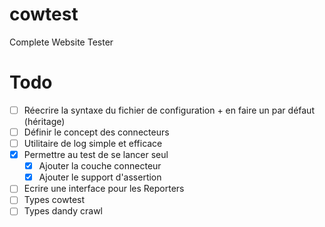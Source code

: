 # cowtest
Complete Website Tester

# Todo

- [ ] Réecrire la  syntaxe du fichier de configuration + en faire un par défaut (héritage)
- [ ] Définir le concept des  connecteurs
- [ ] Utilitaire de log simple et efficace
- [x] Permettre au test de se lancer seul
    - [x] Ajouter la couche connecteur
    - [x] Ajouter le support d'assertion
- [ ] Ecrire une interface pour les Reporters
- [ ] Types cowtest
- [ ] Types dandy crawl
